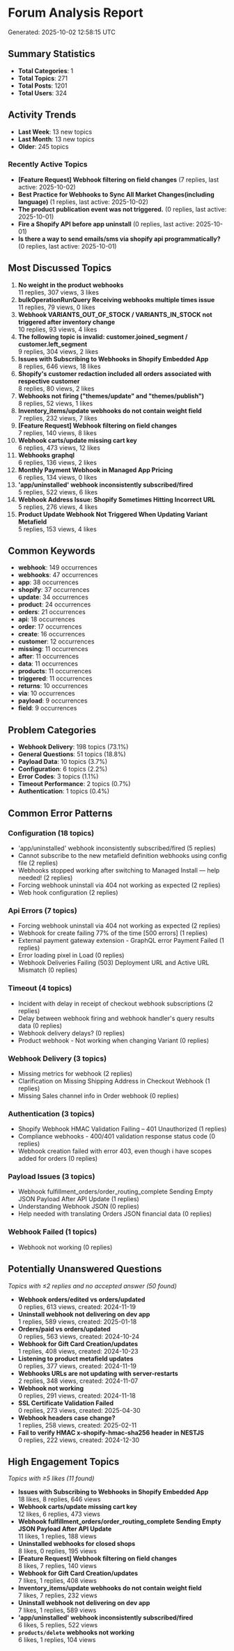 # Forum Analysis Report

Generated: 2025-10-02 12:58:15 UTC

## Summary Statistics

- **Total Categories**: 1
- **Total Topics**: 271
- **Total Posts**: 1201
- **Total Users**: 324

## Activity Trends

- **Last Week**: 13 new topics
- **Last Month**: 13 new topics
- **Older**: 245 topics

### Recently Active Topics

- **[Feature Request] Webhook filtering on field changes** (7 replies, last active: 2025-10-02)
- **Best Practice for Webhooks to Sync All Market Changes(including language)** (1 replies, last active: 2025-10-02)
- **The product publication event was not triggered.** (0 replies, last active: 2025-10-01)
- **Fire a Shopify API before app uninstall** (0 replies, last active: 2025-10-01)
- **Is there a way to send emails/sms via shopify api programmatically?** (0 replies, last active: 2025-10-01)

## Most Discussed Topics

1. **No weight in the product webhooks**   
   11 replies, 307 views, 3 likes
2. **bulkOperationRunQuery Receiving webhooks multiple times issue**   
   11 replies, 79 views, 0 likes
3. **Webhook VARIANTS_OUT_OF_STOCK / VARIANTS_IN_STOCK not triggered after inventory change**   
   10 replies, 93 views, 4 likes
4. **The following topic is invalid: customer.joined_segment / customer.left_segment**   
   9 replies, 304 views, 2 likes
5. **Issues with Subscribing to Webhooks in Shopify Embedded App**   
   8 replies, 646 views, 18 likes
6. **Shopify's customer redaction included all orders associated with respective customer**   
   8 replies, 80 views, 2 likes
7. **Webhooks not firing ("themes/update" and "themes/publish")**   
   8 replies, 52 views, 1 likes
8. **Inventory_items/update webhooks do not contain weight field**   
   7 replies, 232 views, 7 likes
9. **[Feature Request] Webhook filtering on field changes**   
   7 replies, 140 views, 8 likes
10. **Webhook carts/update missing cart key**   
   6 replies, 473 views, 12 likes
11. **Webhooks graphql**   
   6 replies, 136 views, 2 likes
12. **Monthly Payment Webhook in Managed App Pricing**   
   6 replies, 134 views, 0 likes
13. **'app/uninstalled' webhook inconsistently subscribed/fired**   
   5 replies, 522 views, 6 likes
14. **Webhook Address Issue: Shopify Sometimes Hitting Incorrect URL**   
   5 replies, 276 views, 4 likes
15. **Product Update Webhook Not Triggered When Updating Variant Metafield**   
   5 replies, 153 views, 4 likes

## Common Keywords

- **webhook**: 149 occurrences
- **webhooks**: 47 occurrences
- **app**: 38 occurrences
- **shopify**: 37 occurrences
- **update**: 34 occurrences
- **product**: 24 occurrences
- **orders**: 21 occurrences
- **api**: 18 occurrences
- **order**: 17 occurrences
- **create**: 16 occurrences
- **customer**: 12 occurrences
- **missing**: 11 occurrences
- **after**: 11 occurrences
- **data**: 11 occurrences
- **products**: 11 occurrences
- **triggered**: 11 occurrences
- **returns**: 10 occurrences
- **via**: 10 occurrences
- **payload**: 9 occurrences
- **field**: 9 occurrences

## Problem Categories

- **Webhook Delivery**: 198 topics (73.1%)
- **General Questions**: 51 topics (18.8%)
- **Payload Data**: 10 topics (3.7%)
- **Configuration**: 6 topics (2.2%)
- **Error Codes**: 3 topics (1.1%)
- **Timeout Performance**: 2 topics (0.7%)
- **Authentication**: 1 topics (0.4%)

## Common Error Patterns

### Configuration (18 topics)

- 'app/uninstalled' webhook inconsistently subscribed/fired (5 replies)
- Cannot subscribe to the new metafield definition webhooks using config file (2 replies)
- Webhooks stopped working after switching to Managed Install — help needed! (2 replies)
- Forcing webhook uninstall via 404 not working as expected (2 replies)
- Web hook configuration (2 replies)

### Api Errors (7 topics)

- Forcing webhook uninstall via 404 not working as expected (2 replies)
- Webhook for create failing 77% of the time [500 errors] (1 replies)
- External payment gateway extension - GraphQL error Payment Failed (1 replies)
- Error loading pixel in Load (0 replies)
- Webhook Deliveries Failing (503) Deployment URL and Active URL Mismatch (0 replies)

### Timeout (4 topics)

- Incident with delay in receipt of checkout webhook subscriptions (2 replies)
- Delay between webhook firing and webhook handler's query results data (0 replies)
- Webhook delivery delays? (0 replies)
- Product webhook - Not working when changing Variant (0 replies)

### Webhook Delivery (3 topics)

- Missing metrics for webhook (2 replies)
- Clarification on Missing Shipping Address in Checkout Webhook (1 replies)
- Missing Sales channel info in Order webhook (0 replies)

### Authentication (3 topics)

- Shopify Webhook HMAC Validation Failing – 401 Unauthorized (1 replies)
- Compliance webhooks - 400/401 validation response status code (0 replies)
- Webhook creation failed with error 403, even though i have scopes added for orders (0 replies)

### Payload Issues (3 topics)

- Webhook fulfillment_orders/order_routing_complete Sending Empty JSON Payload After API Update (1 replies)
- Understanding Webhook JSON (0 replies)
- Help needed with translating Orders JSON financial data (0 replies)

### Webhook Failed (1 topics)

- Webhook not working (0 replies)

## Potentially Unanswered Questions

*Topics with ≤2 replies and no accepted answer (50 found)*

- **Webhook orders/edited vs orders/updated**  
  0 replies, 613 views, created: 2024-11-19
- **Uninstall webhook not delivering on dev app**  
  1 replies, 589 views, created: 2025-01-18
- **Orders/paid vs orders/updated**  
  0 replies, 563 views, created: 2024-10-24
- **Webhook for Gift Card Creation/updates**  
  1 replies, 408 views, created: 2024-10-23
- **Listening to product metafield updates**  
  0 replies, 377 views, created: 2024-11-19
- **Webhooks URLs are not updating with server-restarts**  
  2 replies, 348 views, created: 2024-11-07
- **Webhook not working**  
  0 replies, 291 views, created: 2024-11-18
- **SSL Certificate Validation Failed**  
  0 replies, 273 views, created: 2025-04-30
- **Webhook headers case change?**  
  1 replies, 258 views, created: 2025-02-11
- **Fail to verify HMAC x-shopify-hmac-sha256 header in NESTJS**  
  0 replies, 222 views, created: 2024-12-30

## High Engagement Topics

*Topics with ≥5 likes (11 found)*

- **Issues with Subscribing to Webhooks in Shopify Embedded App**   
  18 likes, 8 replies, 646 views
- **Webhook carts/update missing cart key**   
  12 likes, 6 replies, 473 views
- **Webhook fulfillment_orders/order_routing_complete Sending Empty JSON Payload After API Update**   
  11 likes, 1 replies, 188 views
- **Uninstalled webhooks for closed shops**   
  8 likes, 0 replies, 195 views
- **[Feature Request] Webhook filtering on field changes**   
  8 likes, 7 replies, 140 views
- **Webhook for Gift Card Creation/updates**   
  7 likes, 1 replies, 408 views
- **Inventory_items/update webhooks do not contain weight field**   
  7 likes, 7 replies, 232 views
- **Uninstall webhook not delivering on dev app**   
  7 likes, 1 replies, 589 views
- **'app/uninstalled' webhook inconsistently subscribed/fired**   
  6 likes, 5 replies, 522 views
- **`products/delete` webhooks not working**   
  6 likes, 1 replies, 104 views